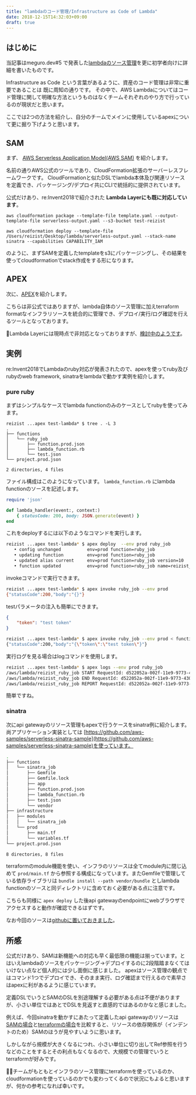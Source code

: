 ```yaml
---
title: "lambdaのコード管理/Infrastructure as Code of Lambda"
date: 2018-12-15T14:32:03+09:00
draft: true
---
```


## はじめに

当記事はmeguro.dev#5 で発表した[lambdaのソース管理](https://speakerdeck.com/reizist/infrastructure-as-code-of-lambda)を更に初学者向けに詳細を書いたものです。

Infrastructure as Code という言葉があるように、資産のコード管理は非常に重要であることは
既に周知の通りです。
その中で、AWS Lambdaについてはコード管理に関して明確な方法というものはなくチームそれぞれのやり方で行っているのが現状だと思います。

ここでは2つの方法を紹介し、自分のチームでメインに使用しているapexについて更に掘り下げようと思います。

## SAM

まず、 [AWS Serverless Application Model(AWS SAM)](https://github.com/awslabs/serverless-application-model)
を紹介します。

名前の通りAWS公式のツールであり、CloudFormation拡張のサーバーレスフレームワークです。
CloudFormationと似たDSLでlambda本体及び関連リソースを定義でき、パッケージング/デプロイ共にCLIで統括的に提供されています。

公式だけあり、re:Invent2018で紹介された **Lambda Layerにも既に対応しています**。

```
aws cloudformation package --template-file template.yaml --output-template-file serverless-output.yaml --s3-bucket test-reizist

aws cloudformation deploy --template-file /Users/reizist/Desktop/lambda/serverless-output.yaml --stack-name sinatra --capabilities CAPABILITY_IAM
```

のように、まずSAMを定義したtemplateをs3にパッケージングし、その結果を使ってcloudformationでstack作成をする形になります。



## APEX

次に、[APEX](https://github.com/apex/apex)を紹介します。

こちらは非公式ではありますが、lambda自体のソース管理に加えterraform formatなインフラリソースを統合的に管理でき、デプロイ/実行/ログ確認を行えるツールとなっております。

Lambda Layerには現時点で非対応となっておりますが、[検討中のようです](https://github.com/apex/apex/issues/915)。


## 実例

re:Invent2018でLambdaのruby対応が発表されたので、apexを使ってruby及びrubyのweb framework, sinatraをlambdaで動かす実例を紹介します。

### pure ruby
まずはシンプルなケースでlambda functionのみのケースとしてrubyを使ってみます。

```
reizist ...apex test-lambda* $ tree . -L 3
.
├── functions
│   └── ruby_job
│       ├── function.prod.json
│       ├── lambda_function.rb
│       └── test.json
└── project.prod.json

2 directories, 4 files
```

ファイル構成はこのようになっています。
`lambda_function.rb` にlambda functionのソースを記述します。

```ruby
require 'json'

def lambda_handler(event:, context:)
    { statusCode: 200, body: JSON.generate(event) }
end

```

これをdeployするには以下のようなコマンドを実行します。

```sh
reizist ...apex test-lambda* $ apex deploy  --env prod ruby_job
   • config unchanged          env=prod function=ruby_job
   • updating function         env=prod function=ruby_job
   • updated alias current     env=prod function=ruby_job version=10
   • function updated          env=prod function=ruby_job name=reizist_ruby_job version=10
```

invokeコマンドで実行できます。

```sh
reizist ...apex test-lambda* $ apex invoke ruby_job --env prod
{"statusCode":200,"body":"{}"}
```

testパラメータの注入も簡単にできます。

```json
{
    "token": "test token"
}
```

```sh
reizist ...apex test-lambda* $ apex invoke ruby_job --env prod < functions/ruby_job/test.json
{"statusCode":200,"body":"{\"token\":\"test token\"}"}
```

実行ログを見る場合はlogコマンドを使用します。

```sh
reizist ...apex test-lambda* $ apex logs --env prod ruby_job
/aws/lambda/reizist_ruby_job START RequestId: d522052a-002f-11e9-9773-430855111917 Version: 11
/aws/lambda/reizist_ruby_job END RequestId: d522052a-002f-11e9-9773-430855111917
/aws/lambda/reizist_ruby_job REPORT RequestId: d522052a-002f-11e9-9773-430855111917	Duration: 47.87 ms	Billed Duration: 100 ms 	Memory Size: 128 MB	Max Memory Used: 18 MB
```

簡単ですね。

### sinatra

次にapi gatewayのリソース管理もapexで行うケースをsinatra例に紹介します。
尚アプリケーション実装としては [https://github.com/aws-samples/serverless-sinatra-sample](https://github.com/aws-samples/serverless-sinatra-sample)を使っています。

```sh
.
├── functions
│   └── sinatra_job
│       ├── Gemfile
│       ├── Gemfile.lock
│       ├── app
│       ├── function.prod.json
│       ├── lambda_function.rb
│       ├── test.json
│       └── vendor
├── infrastructure
│   ├── modules
│   │   └── sinatra_job
│   └── prod
│       ├── main.tf
│       └── variables.tf
└── project.prod.json

8 directories, 8 files
```

terraformのmodule機能を使い、インフラのリソースは全てmodule内に閉じ込めて `prod/main.tf` から参照する構成になっています。またGemfileで管理している依存ライブラリは `bundle install --path vendor/bundle` としlambda functionのソースと同ディレクトリに含めておく必要がある点に注意です。

こちらも同様に `apex deploy` した後api gatewayのendpointにwebブラウザでアクセスすると動作が確認できるはずです。

なお今回のソースは[githubに置いておきました](https://github.com/reizist/apex_lambda_sinatra)。


## 所感

公式だけあり、SAMは新機能への対応も早く最低限の機能は揃っています。とはいえlambdaのソースをパッケージング->デプロイするのに2段階踏まなくてはいけない点など個人的には少し面倒に感じました。
apexはソース管理の観点ではコマンド1つでデプロイでき、そのまま実行、ログ確認まで行えるので素早さはapexに利があるように感じています。

定義DSLでいうとSAMのDSLを別途理解する必要がある点は不便がありますが、小さい単位ではあとでDSLを見返すと直感的ではあるのかなと感じました。

例えば、今回sinatraを動かすにあたって定義したapi gatewayのリソースは[SAMの場合](https://github.com/aws-samples/serverless-sinatra-sample/blob/master/template.yaml)と[terraformの場合](https://github.com/reizist/apex_lambda_sinatra/blob/master/infrastructure/modules/sinatra_job/apigateway.tf)を比較すると、リソースの依存関係が（インデントのため）SAMのほうが見やすいように思います。

しかしながら規模が大きくなるにつれ、小さい単位に切り出してRef参照を行うなどのことをするとその利点もなくなるので、大規模での管理でいうとterraformが好みです。

チームがもともとインフラのソース管理にterraformを使っているのか、cloudformationを使っているのかでも変わってくるので状況にもよると思いますが、何かの参考になれば幸いです。








